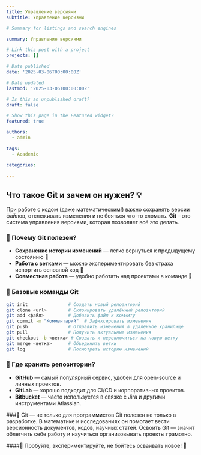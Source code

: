 ```yaml
---
title: Управление версиями
subtitle: Управление версиями

# Summary for listings and search engines

summary: Управление версиями

# Link this post with a project
projects: []

# Date published
date: '2025-03-06T00:00:00Z'

# Date updated
lastmod: '2025-03-06T00:00:00Z'

# Is this an unpublished draft?
draft: false

# Show this page in the Featured widget?
featured: true

authors:
  - admin

tags:
  - Academic

categories:
  
---
```


## Что такое Git и зачем он нужен? 💡  

При работе с кодом (даже математическим!) важно сохранять версии файлов, отслеживать изменения и не бояться что-то сломать. **Git** – это система управления версиями, которая позволяет всё это делать.  

### 🔹 Почему Git полезен?  
- **Сохранение истории изменений** — легко вернуться к предыдущему состоянию 📜  
- **Работа с ветками** — можно экспериментировать без страха испортить основной код 🌱  
- **Совместная работа** — удобно работать над проектами в команде 👥  

### 🔹 Базовые команды Git  
```bash
git init               # Создать новый репозиторий  
git clone <url>        # Склонировать удалённый репозиторий  
git add <файл>         # Добавить файл к коммиту  
git commit -m "Комментарий"  # Зафиксировать изменения  
git push               # Отправить изменения в удалённое хранилище  
git pull               # Получить актуальные изменения  
git checkout -b <ветка> # Создать и переключиться на новую ветку  
git merge <ветка>      # Объединить ветки  
git log                # Посмотреть историю изменений  
```

### 🔹 Где хранить репозитории?
- **GitHub** — самый популярный сервис, удобен для open-source и личных проектов.
- **GitLab** — хорошо подходит для CI/CD и корпоративных проектов.
- **Bitbucket** — часто используется в связке с Jira и другими инструментами Atlassian.

###🔹 Git — не только для программистов
Git полезен не только в разработке. В математике и исследованиях он помогает вести версионность документов, кодов, научных статей. Освоить Git — значит облегчить себе работу и научиться организовывать проекты грамотно.

####🔹 Пробуйте, экспериментируйте, не бойтесь осваивать новое! 🚀